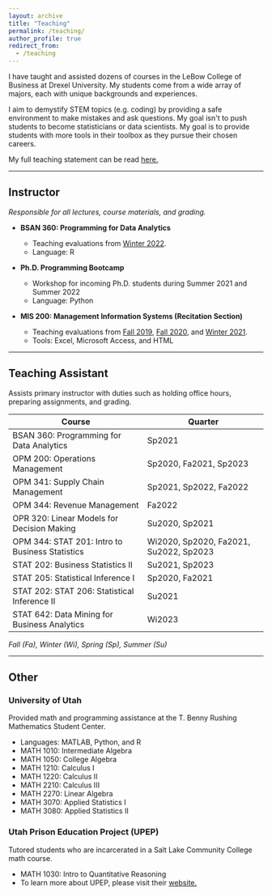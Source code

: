 ```yaml
---
layout: archive
title: "Teaching"
permalink: /teaching/
author_profile: true
redirect_from:
  - /teaching
---
```


I have taught and assisted dozens of courses in the LeBow College of Business at Drexel University. My students come from a wide array of majors, each with unique backgrounds and experiences. 

I aim to demystify STEM topics (e.g. coding) by providing a safe environment to make mistakes and ask questions. My goal isn't to push students to become statisticians or data scientists. My goal is to provide students with more tools in their toolbox as they pursue their chosen careers. 


My full teaching statement can be read <a href="/files/BuhlerTeachingStatement.pdf" target="_blank" rel="noopener noreferrer"> here. </a> 

---

## Instructor
*Responsible for all lectures, course materials, and grading.*
- **BSAN 360: Programming for Data Analytics**
	- Teaching evaluations from <a href="/files/BSAN-360_Winter2022.pdf" target="_blank" rel="noopener noreferrer">Winter 2022</a>.
	- Language: R


- **Ph.D. Programming Bootcamp**
	- Workshop for incoming Ph.D. students during Summer 2021 and Summer 2022
	- Language: Python 

- **MIS 200: Management Information Systems (Recitation Section)**

	- Teaching evaluations from <a href="/files/MIS-200_Fall2019.pdf" target="_blank" rel="noopener noreferrer">Fall 2019</a>,  <a href="/files/MIS-200_Fall2020.pdf" target="_blank" rel="noopener noreferrer">Fall 2020</a>, and <a href="/files/MIS-200_Winter2021.pdf" target="_blank" rel="noopener noreferrer">Winter 2021</a>. 
	-  Tools: Excel, Microsoft Access, and HTML
	
---

## Teaching Assistant
Assists primary instructor with duties such as holding office hours, preparing assignments, and grading.


| Course | Quarter |
| --- | --- |
| BSAN 360: Programming for Data Analytics | Sp2021 |
| OPM 200: Operations Management | Sp2020, Fa2021, Sp2023 |
| OPM 341: Supply Chain Management | Sp2021, Sp2022, Fa2022 |
| OPM 344: Revenue Management | Fa2022 |
| OPR 320: Linear Models for Decision Making | Su2020, Sp2021 |
| OPM 344: STAT 201: Intro to Business Statistics | Wi2020, Sp2020, Fa2021, Su2022, Sp2023 |
| STAT 202: Business Statistics II | Su2021, Sp2023 |
| STAT 205: Statistical Inference I | Sp2020, Fa2021 |
| STAT 202: STAT 206: Statistical Inference II | Su2021 |
| STAT 642: Data Mining for Business Analytics | Wi2023 |

*Fall (Fa), Winter (Wi), Spring (Sp), Summer (Su)*


---


## Other
### University of Utah
Provided math and programming assistance at the T. Benny Rushing Mathematics Student Center.

- Languages: MATLAB, Python, and R
- MATH 1010: Intermediate Algebra
- MATH 1050: College Algebra
- MATH 1210: Calculus I 
- MATH 1220: Calculus II
- MATH 2210: Calculus III
- MATH 2270: Linear Algebra
- MATH 3070: Applied Statistics I
- MATH 3080: Applied Statistics II

### Utah Prison Education Project (UPEP)
Tutored students who are incarcerated in a Salt Lake Community College math course.
- MATH 1030: Intro to Quantitative Reasoning 
- To learn more about UPEP,  please visit their <a href="https://prisoneducationproject.utah.edu/" target="_blank" rel="noopener noreferrer">website.</a>
